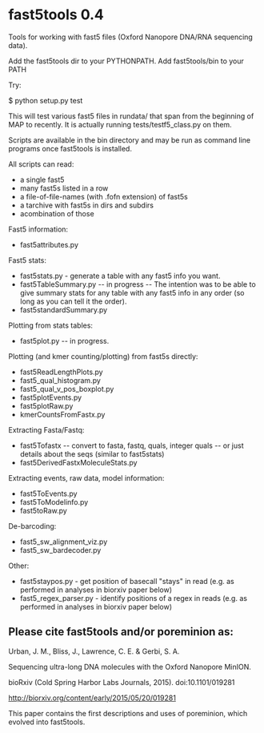 # fast5tools 0.4
Tools for working with fast5 files (Oxford Nanopore DNA/RNA sequencing data).


Add the fast5tools dir to your PYTHONPATH.
Add fast5tools/bin to your PATH

Try:

$ python setup.py test

This will test various fast5 files in rundata/ that span from the beginning of MAP to recently. It is actually running tests/testf5\_class.py on them. 

Scripts are available in the bin directory and may be run as command line
programs once fast5tools is installed.


All scripts can read:
- a single fast5
- many fast5s listed in a row
- a file-of-file-names (with .fofn extension) of fast5s
- a tarchive with fast5s in dirs and subdirs
- acombination of those


Fast5 information:
- fast5attributes.py

Fast5 stats:
- fast5stats.py - generate a table with any fast5 info you want. 
- fast5TableSummary.py -- in progress -- The intention was to be able to give summary stats for any table with any fast5 info in any order (so long as you can tell it the order).
- fast5standardSummary.py

Plotting from stats tables:
- fast5plot.py -- in progress. 

Plotting (and kmer counting/plotting) from fast5s directly:
- fast5ReadLengthPlots.py
- fast5_qual_histogram.py
- fast5_qual_v_pos_boxplot.py
- fast5plotEvents.py
- fast5plotRaw.py
- kmerCountsFromFastx.py


Extracting Fasta/Fastq:
- fast5Tofastx -- convert to fasta, fastq, quals, integer quals -- or just details about the seqs (similar to fast5stats)
- fast5DerivedFastxMoleculeStats.py

Extracting events, raw data, model information:
- fast5ToEvents.py 
- fast5ToModelinfo.py 
- fast5toRaw.py


De-barcoding:
- fast5_sw_alignment_viz.py
- fast5_sw_bardecoder.py


Other:
- fast5staypos.py - get position of basecall "stays" in read (e.g. as performed in analyses in biorxiv paper below)
- fast5_regex_parser.py - identify positions of a regex in reads (e.g. as performed in analyses in biorxiv paper below)





Please cite fast5tools and/or poreminion as:
-------------------------------------------
Urban, J. M., Bliss, J., Lawrence, C. E. & Gerbi, S. A. 

Sequencing ultra-long DNA molecules with the Oxford Nanopore MinION. 

bioRxiv (Cold Spring Harbor Labs Journals, 2015). doi:10.1101/019281 

http://biorxiv.org/content/early/2015/05/20/019281

This paper contains the first descriptions and uses of poreminion, which evolved into fast5tools.



